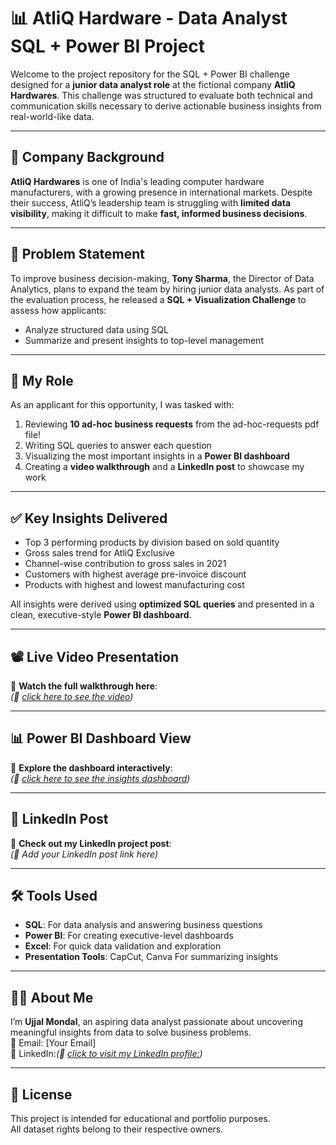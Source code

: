 # 📊 AtliQ Hardware - Data Analyst SQL + Power BI Project

Welcome to the project repository for the SQL + Power BI challenge designed for a **junior data analyst role** at the fictional company **AtliQ Hardwares**. This challenge was structured to evaluate both technical and communication skills necessary to derive actionable business insights from real-world-like data.

---

## 🏢 Company Background

**AtliQ Hardwares** is one of India's leading computer hardware manufacturers, with a growing presence in international markets. Despite their success, AtliQ’s leadership team is struggling with **limited data visibility**, making it difficult to make **fast, informed business decisions**.

---

## 🧩 Problem Statement

To improve business decision-making, **Tony Sharma**, the Director of Data Analytics, plans to expand the team by hiring junior data analysts. As part of the evaluation process, he released a **SQL + Visualization Challenge** to assess how applicants:

- Analyze structured data using SQL  
- Summarize and present insights to top-level management

---

## 💼 My Role

As an applicant for this opportunity, I was tasked with:

1. Reviewing **10 ad-hoc business requests** from the ad-hoc-requests pdf file!
2. Writing SQL queries to answer each question
3. Visualizing the most important insights in a **Power BI dashboard**
4. Creating a **video walkthrough** and a **LinkedIn post** to showcase my work

---
## ✅ Key Insights Delivered

- Top 3 performing products by division based on sold quantity  
- Gross sales trend for AtliQ Exclusive  
- Channel-wise contribution to gross sales in 2021  
- Customers with highest average pre-invoice discount  
- Products with highest and lowest manufacturing cost  

All insights were derived using **optimized SQL queries** and presented in a clean, executive-style **Power BI dashboard**.

---

## 📽️ Live Video Presentation  
🎥 **Watch the full walkthrough here**:  
*(🔗 [click here to see the video](https://youtu.be/uNF04PxKSqY))*

---

## 📊 Power BI Dashboard View  
🧠 **Explore the dashboard interactively**:  
*(📸 [click here to see the insights dashboard](https://app.powerbi.com/view?r=eyJrIjoiNGFiYzBmNTctZGU2YS00OTIwLTgyMDAtNjFhODIzZjhlOGU2IiwidCI6ImM2ZTU0OWIzLTVmNDUtNDAzMi1hYWU5LWQ0MjQ0ZGM1YjJjNCJ9))*

---

## 🔗 LinkedIn Post  
💬 **Check out my LinkedIn project post**:  
*(🔗 Add your LinkedIn post link here)*

---

## 🛠️ Tools Used

- **SQL**: For data analysis and answering business questions  
- **Power BI**: For creating executive-level dashboards  
- **Excel**: For quick data validation and exploration  
- **Presentation Tools**: CapCut, Canva For summarizing insights  

---

## 🙋‍♂️ About Me

I’m **Ujjal Mondal**, an aspiring data analyst passionate about uncovering meaningful insights from data to solve business problems.  
📧 Email: [Your Email]  
🔗 LinkedIn:*(🔗 [ click to visit my LinkedIn profile:](https://www.linkedin.com/in/ujjalmondal/))*

---

## 📃 License

This project is intended for educational and portfolio purposes.  
All dataset rights belong to their respective owners.
